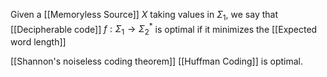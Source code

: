 Given a [[Memoryless Source]] $X$ taking values in $\Sigma_{1}$, we say that
[[Decipherable code]] $f:\Sigma_{1}\to \Sigma_{2}^{*}$ is optimal 
if it minimizes the [[Expected word length]]

[[Shannon's noiseless coding theorem]]
[[Huffman Coding]] is optimal.